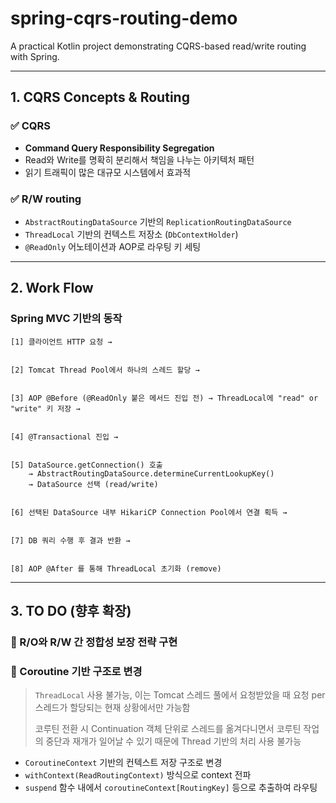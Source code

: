 # spring-cqrs-routing-demo
A practical Kotlin project demonstrating CQRS-based read/write routing with Spring.

---
## 1. CQRS Concepts & Routing 
### ✅ CQRS
- **Command Query Responsibility Segregation**
- Read와 Write를 명확히 분리해서 책임을 나누는 아키텍처 패턴
- 읽기 트래픽이 많은 대규모 시스템에서 효과적

### ✅ R/W routing
- `AbstractRoutingDataSource` 기반의 `ReplicationRoutingDataSource`
- `ThreadLocal` 기반의 컨텍스트 저장소 (`DbContextHolder`)
- `@ReadOnly` 어노테이션과 AOP로 라우팅 키 세팅


---
## 2. Work Flow
### Spring MVC 기반의 동작

```
[1] 클라이언트 HTTP 요청 →


[2] Tomcat Thread Pool에서 하나의 스레드 할당 →


[3] AOP @Before (@ReadOnly 붙은 메서드 진입 전) → ThreadLocal에 "read" or "write" 키 저장 → 


[4] @Transactional 진입 → 


[5] DataSource.getConnection() 호출
    → AbstractRoutingDataSource.determineCurrentLookupKey()
    → DataSource 선택 (read/write)


[6] 선택된 DataSource 내부 HikariCP Connection Pool에서 연결 획득 → 


[7] DB 쿼리 수행 후 결과 반환 → 


[8] AOP @After 를 통해 ThreadLocal 초기화 (remove)
```

---

## 3. TO DO (향후 확장)
### 🔹 R/O와 R/W 간 정합성 보장 전략 구현
### 🔹 Coroutine 기반 구조로 변경
> `ThreadLocal` 사용 불가능, 이는 Tomcat 스레드 풀에서 요청받았을 때 요청 per 스레드가 할당되는 현재 상황에서만 가능함
> 
>  코루틴 전환 시 Continuation 객체 단위로 스레드를 옮겨다니면서 코루틴 작업의 중단과 재개가 일어날 수 있기 때문에 Thread 기반의 처리 사용 불가능
- `CoroutineContext` 기반의 컨텍스트 저장 구조로 변경
- `withContext(ReadRoutingContext)` 방식으로 context 전파
- `suspend` 함수 내에서 `coroutineContext[RoutingKey]` 등으로 추출하여 라우팅

